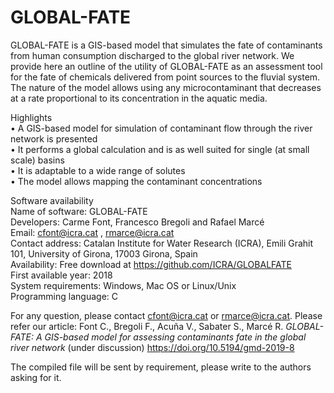 # GLOBAL-FATE

GLOBAL-FATE is a GIS-based model that simulates the fate of contaminants from human consumption discharged to the global river network. We provide here an outline of the utility of GLOBAL-FATE as an assessment tool for the fate of chemicals delivered from point sources to the fluvial system. The nature of the model allows using any microcontaminant that decreases at a rate proportional to its concentration in the aquatic media.

Highlights<br />
•	A GIS-based model for simulation of contaminant flow through the river network is presented<br />
•	It performs a global calculation and is as well suited for single (at small scale) basins <br />
•	It is adaptable to a wide range of solutes<br />
•	The model allows mapping the contaminant concentrations<br />

Software availability<br />
Name of software: GLOBAL-FATE<br />
Developers: Carme Font, Francesco Bregoli and Rafael Marcé<br />
Email: cfont@icra.cat , rmarce@icra.cat<br /> 
Contact address: Catalan Institute for Water Research (ICRA), Emili Grahit 101, University of Girona, 17003 Girona, Spain<br />
Availability: Free download at https://github.com/ICRA/GLOBALFATE<br />
First available year: 2018<br />
System requirements: Windows, Mac OS or Linux/Unix<br />
Programming language: C<br />


For any question, please contact cfont@icra.cat or rmarce@icra.cat. Please refer our article: 
Font C., Bregoli F., Acuña V., Sabater S., Marcé R. *GLOBAL-FATE: A GIS-based model for assessing contaminants fate in the global river network* (under discussion) https://doi.org/10.5194/gmd-2019-8

The compiled file will be sent by requirement, please write to the authors asking for it.
